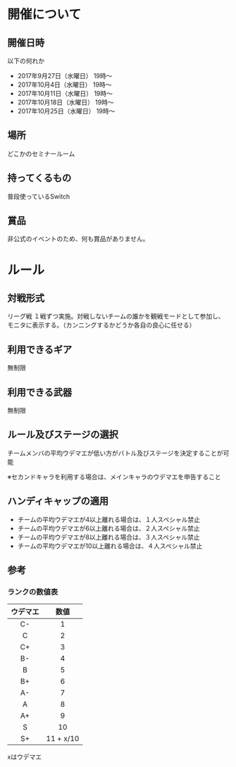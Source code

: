 # 開催について
## 開催日時
以下の何れか

- 2017年9月27日（水曜日） 19時〜
- 2017年10月4日（水曜日） 19時〜
- 2017年10月11日（水曜日） 19時〜
- 2017年10月18日（水曜日） 19時〜
- 2017年10月25日（水曜日） 19時〜
 
## 場所
どこかのセミナールーム

## 持ってくるもの
普段使っているSwitch

## 賞品
非公式のイベントのため、何も賞品がありません。


# ルール
## 対戦形式
リーグ戦
１戦ずつ実施。対戦しないチームの誰かを観戦モードとして参加し、モニタに表示する。（カンニングするかどうか各自の良心に任せる）
## 利用できるギア
無制限
## 利用できる武器
無制限
## ルール及びステージの選択
チームメンバの平均ウデマエが低い方がバトル及びステージを決定することが可能

※セカンドキャラを利用する場合は、メインキャラのウデマエを申告すること


## ハンディキャップの適用
- チームの平均ウデマエが4以上離れる場合は、１人スペシャル禁止
- チームの平均ウデマエが6以上離れる場合は、２人スペシャル禁止
- チームの平均ウデマエが8以上離れる場合は、３人スペシャル禁止
- チームの平均ウデマエが10以上離れる場合は、４人スペシャル禁止

## 参考
### ランクの数値表
| ウデマエ | 数値 | 
|:-----:|:---:|
| C- | 1 |
| C  | 2 |
| C+ | 3 |
| B- | 4 |
| B  | 5 |
| B+ | 6 |
| A- | 7 |
| A  | 8 |
| A+ | 9 |
| S  | 10 |
| S+ | 11 + x/10 |
xはウデマエ




